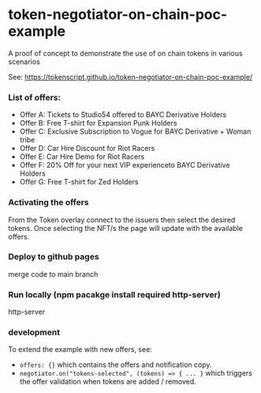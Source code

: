 # token-negotiator-on-chain-poc-example
A proof of concept to demonstrate the use of on chain tokens in various scenarios

See:
https://tokenscript.github.io/token-negotiator-on-chain-poc-example/

### List of offers:

- Offer A: Tickets to Studio54 offered to BAYC Derivative Holders
- Offer B: Free T-shirt for Expansion Punk Holders
- Offer C: Exclusive Subscription to Vogue for BAYC Derivative + Woman tribe
- Offer D: Car Hire Discount for Riot Racers
- Offer E: Car Hire Demo for Riot Racers
- Offer F: 20% Off for your next VIP experienceto BAYC Derivative Holders
- Offer G: Free T-shirt for Zed Holders

### Activating the offers

From the Token overlay connect to the issuers then select the desired tokens. Once selecting the NFT/s the page will update with the available offers.

### Deploy to github pages

merge code to main branch

### Run locally (npm pacakge install required http-server) 

http-server 

### development

To extend the example with new offers, see:

- `offers: {}` which contains the offers and notification copy. 
- `negotiator.on("tokens-selected", (tokens) => { ... }` which triggers the offer validation when tokens are added / removed.






